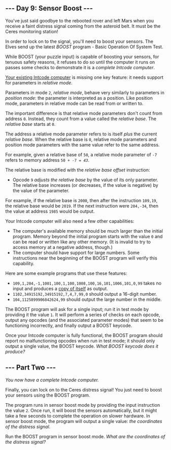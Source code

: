 <article><h2>--- Day 9: Sensor Boost ---</h2><p>You've just said goodbye to the rebooted rover and left Mars when you receive a faint distress signal coming from the asteroid belt.  It must be the Ceres monitoring station!</p>
<p>In order to lock on to the signal, you'll need to boost your sensors. The Elves send up the latest <em>BOOST</em> program - Basic Operation Of System Test.</p>
<p>While BOOST (your puzzle input) is capable of boosting your sensors, for <span title="Oh sure, NOW safety is a priority.">tenuous safety reasons</span>, it refuses to do so until the computer it runs on passes some checks to demonstrate it is a <em>complete Intcode computer</em>.</p>
<p><a href="/calendar/day05">Your existing Intcode computer</a> is missing one key feature: it needs support for parameters in <em>relative mode</em>.</p>
<p>Parameters in mode <code>2</code>, <em>relative mode</em>, behave very similarly to parameters in <em>position mode</em>: the parameter is interpreted as a position.  Like position mode, parameters in relative mode can be read from or written to.</p>
<p>The important difference is that relative mode parameters don't count from address <code>0</code>.  Instead, they count from a value called the <em>relative base</em>. The <em>relative base</em> starts at <code>0</code>.</p>
<p>The address a relative mode parameter refers to is itself <em>plus</em> the current <em>relative base</em>. When the relative base is <code>0</code>, relative mode parameters and position mode parameters with the same value refer to the same address.</p>
<p>For example, given a relative base of <code>50</code>, a relative mode parameter of <code>-7</code> refers to memory address <code>50 + -7 = <em>43</em></code>.</p>
<p>The relative base is modified with the <em>relative base offset</em> instruction:</p>
<ul>
<li>Opcode <code>9</code> <em>adjusts the relative base</em> by the value of its only parameter. The relative base increases (or decreases, if the value is negative) by the value of the parameter.</li>
</ul>
<p>For example, if the relative base is <code>2000</code>, then after the instruction <code>109,19</code>, the relative base would be <code>2019</code>. If the next instruction were <code>204,-34</code>, then the value at address <code>1985</code> would be output.</p>
<p>Your Intcode computer will also need a few other capabilities:</p>
<ul>
<li>The computer's available memory should be much larger than the initial program. Memory beyond the initial program starts with the value <code>0</code> and can be read or written like any other memory. (It is invalid to try to access memory at a negative address, though.)</li>
<li>The computer should have support for large numbers. Some instructions near the beginning of the BOOST program will verify this capability.</li>
</ul>
<p>Here are some example programs that use these features:</p>
<ul>
<li><code>109,1,204,-1,1001,100,1,100,1008,100,16,101,1006,101,0,99</code> takes no input and produces a <a href="https://en.wikipedia.org/wiki/Quine_(computing)">copy of itself</a> as output.</li>
<li><code>1102,34915192,34915192,7,4,7,99,0</code> should output a 16-digit number.</li>
<li><code>104,1125899906842624,99</code> should output the large number in the middle.</li>
</ul>
<p>The BOOST program will ask for a single input; run it in test mode by providing it the value <code>1</code>. It will perform a series of checks on each opcode, output any opcodes (and the associated parameter modes) that seem to be functioning incorrectly, and finally output a BOOST keycode.</p>
<p>Once your Intcode computer is fully functional, the BOOST program should report no malfunctioning opcodes when run in test mode; it should only output a single value, the BOOST keycode. <em>What BOOST keycode does it produce?</em></p>
</article>
<article><h2>--- Part Two ---</h2><p><em>You now have a complete Intcode computer.</em></p>
<p>Finally, you can lock on to the Ceres distress signal! You just need to boost your sensors using the BOOST program.</p>
<p>The program runs in sensor boost mode by providing the input instruction the value <code>2</code>.  Once run, it will boost the sensors automatically, but it might take a few seconds to complete the operation on slower hardware.  In sensor boost mode, the program will output a single value: <em>the coordinates of the distress signal</em>.</p>
<p>Run the BOOST program in sensor boost mode.  <em>What are the coordinates of the distress signal?</em></p>
</article>
